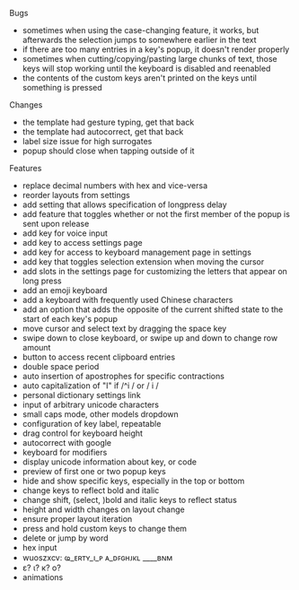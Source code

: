Bugs
- sometimes when using the case-changing feature, it works, but afterwards the selection jumps to somewhere earlier in the text
- if there are too many entries in a key's popup, it doesn't render properly
- sometimes when cutting/copying/pasting large chunks of text, those keys will stop working until the keyboard is disabled and reenabled
- the contents of the custom keys aren't printed on the keys until something is pressed

Changes
- the template had gesture typing, get that back
- the template had autocorrect, get that back
- label size issue for high surrogates
- popup should close when tapping outside of it

Features
+ replace decimal numbers with hex and vice-versa
+ reorder layouts from settings
+ add setting that allows specification of longpress delay
+ add feature that toggles whether or not the first member of the popup is sent upon release
+ add key for voice input
+ add key to access settings page
+ add key for access to keyboard management page in settings
+ add key that toggles selection extension when moving the cursor
+ add slots in the settings page for customizing the letters that appear on long press
+ add an emoji keyboard
+ add a keyboard with frequently used Chinese characters
+ add an option that adds the opposite of the current shifted state to the start of each key's popup
+ move cursor and select text by dragging the space key
+ swipe down to close keyboard, or swipe up and down to change row amount 
+ button to access recent clipboard entries
+ double space period
+ auto insertion of apostrophes for specific contractions
+ auto capitalization of "I" if /^i / or / i /
+ personal dictionary settings link
+ input of arbitrary unicode characters 
+ small caps mode, other models dropdown
+ confiɡuration of key label, repeatable
+ drag control for keyboard height
+ autocorrect with google
+ keyboard for modifiers
+ display unicode information about key, or code
+ preview of first one or two popup keys
+ hide and show specific keys, especially in the top or bottom
+ change keys to reflect bold and italic
+ change shift, (select, )bold and italic keys to reflect status  
+ height and width changes on layout change
+ ensure proper layout iteration
+ press and hold custom keys to change them
+ delete or jump by word
+ hex input
+ wuoszxcv: ҩ_ᴇʀтʏ_ı_ᴩ ᴀ_ᴅꜰɢʜᴊκʟ ____ʙɴᴍ
+ ɛ? ɩ? к? o? 
+ animations

